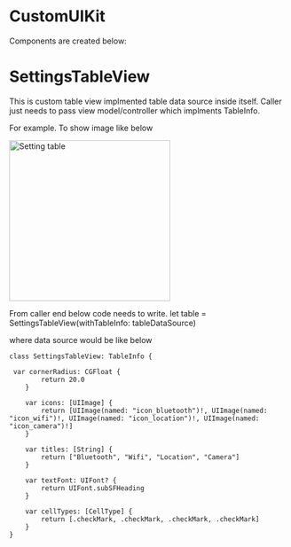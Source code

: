 # CustomUIKit

Components are created below:

# SettingsTableView
This is custom table view implmented table data source inside itself. Caller just needs to pass view model/controller which implments TableInfo.

For example. To show image like below

<img width="290" alt="Setting table" src="https://user-images.githubusercontent.com/2247603/147758316-9ae67791-b28c-4bea-8e0b-7d732dd66d39.png">

From caller end below code needs to write.
let table = SettingsTableView(withTableInfo: tableDataSource)

where data source would be like below

```
class SettingsTableView: TableInfo {

 var cornerRadius: CGFloat {
        return 20.0
    }
    
    var icons: [UIImage] {
        return [UIImage(named: "icon_bluetooth")!, UIImage(named: "icon_wifi")!, UIImage(named: "icon_location")!, UIImage(named: "icon_camera")!]
    }
    
    var titles: [String] {
        return ["Bluetooth", "Wifi", "Location", "Camera"]
    }
    
    var textFont: UIFont? {
        return UIFont.subSFHeading
    }
    
    var cellTypes: [CellType] {
        return [.checkMark, .checkMark, .checkMark, .checkMark]
    }
}
```

